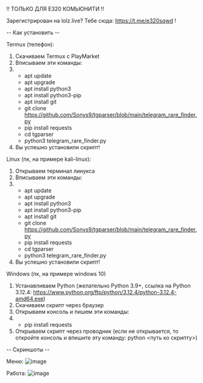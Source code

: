 !! ТОЛЬКО ДЛЯ E320 КОМЬЮНИТИ !!

Зарегистрирован на lolz.live? Тебе сюда: https://t.me/e320sqwd !

-- Как установить --

Termux (телефон):

1. Скачиваем Termux с PlayMarket
2. Вписываем эти команды:
3.  - apt update
    - apt upgrade
    - apt install python3
    - apt install python3-pip
    - apt install git
    - git clone https://github.com/Sonys9/tgparser/blob/main/telegram_rare_finder.py
    - pip install requests
    - cd tgparser
    - python3 telegram_rare_finder.py
4. Вы успешно установили скрипт!

Linux (пк, на примере kali-linux):

1. Открываем терминал линукса
2. Вписываем эти команды:
3.  - apt update
    - apt upgrade
    - apt install python3
    - apt install python3-pip
    - apt install git
    - git clone https://github.com/Sonys9/tgparser/blob/main/telegram_rare_finder.py
    - pip install requests
    - cd tgparser
    - python3 telegram_rare_finder.py
4. Вы успешно установили скрипт!

Windows (пк, на примере windows 10)

1. Устанавливаем Python (желательно Python 3.9+, ссылка на Python 3.12.4: https://www.python.org/ftp/python/3.12.4/python-3.12.4-amd64.exe)
2. Скачиваем скрипт через браузер
3. Открываем консоль и пишем эти команды:
4.  - pip install requests
5. Открываем скрипт через проводник (если не открывается, то откройте консоль и впишите эту команду: python <путь ко скрипту>)

-- Скриншоты --

Меню: 
![image](https://github.com/Sonys9/tgparser/assets/137277008/1e3fc4d0-d3d6-4b14-a520-8a33ee8ae103)

Работа:
![image](https://github.com/Sonys9/tgparser/assets/137277008/aa15be54-39e0-4b8a-b39e-2301e51519e0)

